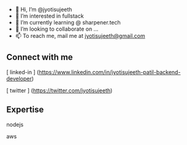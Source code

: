 - 👋 Hi, I’m @jyotisujeeth
- 👀 I’m interested in fullstack 
- 🌱 I’m currently learning @ sharpener.tech
- 💞️ I’m looking to collaborate on ...
- 📫 To reach me, mail me at jyotisujeeth@gmail.com

## Connect with me
[
linked-in
]
(https://www.linkedin.com/in/jyotisujeeth-patil-backend-developer) 

[
twitter
]
(https://twitter.com/jyotisujeeth)

## Expertise
nodejs

aws
